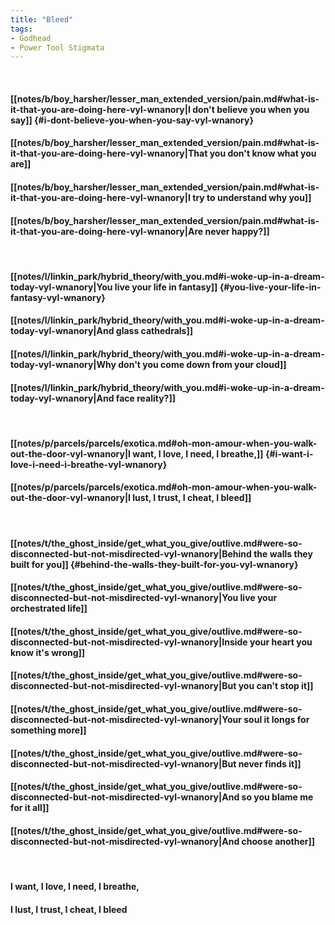 ```yaml
---
title: "Bleed"
tags:
- Godhead
- Power Tool Stigmata
---
```

&nbsp;
#### [[notes/b/boy_harsher/lesser_man_extended_version/pain.md#what-is-it-that-you-are-doing-here-vyl-wnanory|I don't believe you when you say]] {#i-dont-believe-you-when-you-say-vyl-wnanory}
#### [[notes/b/boy_harsher/lesser_man_extended_version/pain.md#what-is-it-that-you-are-doing-here-vyl-wnanory|That you don't know what you are]]
#### [[notes/b/boy_harsher/lesser_man_extended_version/pain.md#what-is-it-that-you-are-doing-here-vyl-wnanory|I try to understand why you]]
#### [[notes/b/boy_harsher/lesser_man_extended_version/pain.md#what-is-it-that-you-are-doing-here-vyl-wnanory|Are never happy?]]
&nbsp;
#### [[notes/l/linkin_park/hybrid_theory/with_you.md#i-woke-up-in-a-dream-today-vyl-wnanory|You live your life in fantasy]] {#you-live-your-life-in-fantasy-vyl-wnanory}
#### [[notes/l/linkin_park/hybrid_theory/with_you.md#i-woke-up-in-a-dream-today-vyl-wnanory|And glass cathedrals]]
#### [[notes/l/linkin_park/hybrid_theory/with_you.md#i-woke-up-in-a-dream-today-vyl-wnanory|Why don't you come down from your cloud]]
#### [[notes/l/linkin_park/hybrid_theory/with_you.md#i-woke-up-in-a-dream-today-vyl-wnanory|And face reality?]]
&nbsp;
#### [[notes/p/parcels/parcels/exotica.md#oh-mon-amour-when-you-walk-out-the-door-vyl-wnanory|I want, I love, I need, I breathe,]] {#i-want-i-love-i-need-i-breathe-vyl-wnanory}
#### [[notes/p/parcels/parcels/exotica.md#oh-mon-amour-when-you-walk-out-the-door-vyl-wnanory|I lust, I trust, I cheat, I bleed]]
&nbsp;
#### [[notes/t/the_ghost_inside/get_what_you_give/outlive.md#were-so-disconnected-but-not-misdirected-vyl-wnanory|Behind the walls they built for you]] {#behind-the-walls-they-built-for-you-vyl-wnanory}
#### [[notes/t/the_ghost_inside/get_what_you_give/outlive.md#were-so-disconnected-but-not-misdirected-vyl-wnanory|You live your orchestrated life]]
#### [[notes/t/the_ghost_inside/get_what_you_give/outlive.md#were-so-disconnected-but-not-misdirected-vyl-wnanory|Inside your heart you know it's wrong]]
#### [[notes/t/the_ghost_inside/get_what_you_give/outlive.md#were-so-disconnected-but-not-misdirected-vyl-wnanory|But you can't stop it]]
#### [[notes/t/the_ghost_inside/get_what_you_give/outlive.md#were-so-disconnected-but-not-misdirected-vyl-wnanory|Your soul it longs for something more]]
#### [[notes/t/the_ghost_inside/get_what_you_give/outlive.md#were-so-disconnected-but-not-misdirected-vyl-wnanory|But never finds it]]
#### [[notes/t/the_ghost_inside/get_what_you_give/outlive.md#were-so-disconnected-but-not-misdirected-vyl-wnanory|And so you blame me for it all]]
#### [[notes/t/the_ghost_inside/get_what_you_give/outlive.md#were-so-disconnected-but-not-misdirected-vyl-wnanory|And choose another]]
&nbsp;
#### I want, I love, I need, I breathe,
#### I lust, I trust, I cheat, I bleed
